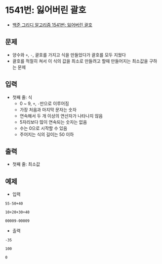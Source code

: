 # 1541번: 잃어버린 괄호
- [백준 그리디 알고리즘 1541번: 잃어버린 괄호](https://www.acmicpc.net/problem/1541)

## 문제
- 양수와 `+`, `-`, 괄호를 가지고 식을 만들었다가 괄호를 모두 지웠다
- 괄호를 적절히 쳐서 이 식의 값을 최소로 만들려고 할때 만들어지는 최소값을 구하는 문제

## 입력
- 첫째 줄: 식
  - 0 ~ 9, `+`, `-`만으로 이루어짐
  - 가장 처음과 마지막 문자는 숫자
  - 연속해서 두 개 이상의 연산자가 나타나지 않음
  - 5자리보다 많이 연속되는 숫자는 없음
  - 수는 0으로 시작할 수 있음
  - 주어지는 식의 길이는 50 이하

## 출력
- 첫째 줄: 최소값

## 예제
- 입력
```text
55-50+40

10+20+30+40

00009-00009
```
- 출력
```text
-35

100

0
```
